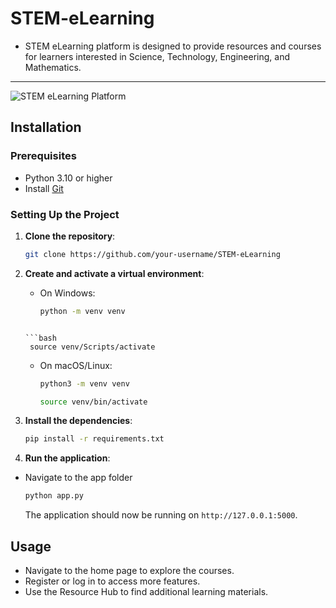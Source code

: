 # STEM-eLearning

- STEM eLearning platform is designed to provide resources and courses for learners interested in Science, Technology, Engineering, and Mathematics.
---
![STEM eLearning Platform](https://github.com/swalehmwadime/STEM-eLearning/blob/main/Stem%20elearning%20snip.png)



## Installation

### Prerequisites

- Python 3.10 or higher
- Install [Git](https://git-scm.com/downloads)

### Setting Up the Project

1. **Clone the repository**:

    ```bash
    git clone https://github.com/your-username/STEM-eLearning
    ```

2. **Create and activate a virtual environment**:

    - On Windows:

      ```bash
      python -m venv venv
     ```
     
     ```bash
      source venv/Scripts/activate     
     ```
     
     
    - On macOS/Linux:

      ```bash
      python3 -m venv venv
      ```
      
       ```bash
      source venv/bin/activate
      ```

3. **Install the dependencies**:

    ```bash
    pip install -r requirements.txt
    ```

4. **Run the application**:
- Navigate to the app folder
    ```bash
    python app.py
    ```

    The application should now be running on `http://127.0.0.1:5000`.

## Usage

- Navigate to the home page to explore the courses.
- Register or log in to access more features.
- Use the Resource Hub to find additional learning materials.





